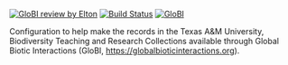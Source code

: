 [![GloBI review by Elton](https://github.com/globalbioticinteractions/brtc-para/actions/workflows/review.yml/badge.svg)](https://github.com/globalbioticinteractions/brtc-para/actions) [![Build Status](https://app.travis-ci.com/globalbioticinteractions/brtc-para.svg)](https://app.travis-ci.com/globalbioticinteractions/brtc-para) [![GloBI](http://api.globalbioticinteractions.org/interaction.svg?accordingTo=globi:globalbioticinteractions/brtc-para)](http://globalbioticinteractions.org/?accordingTo=globi:globalbioticinteractions/brtc-para) 


Configuration to help make the records in the Texas A&M University, Biodiversity Teaching and Research Collections available through Global Biotic Interactions (GloBI, https://globalbioticinteractions.org). 


